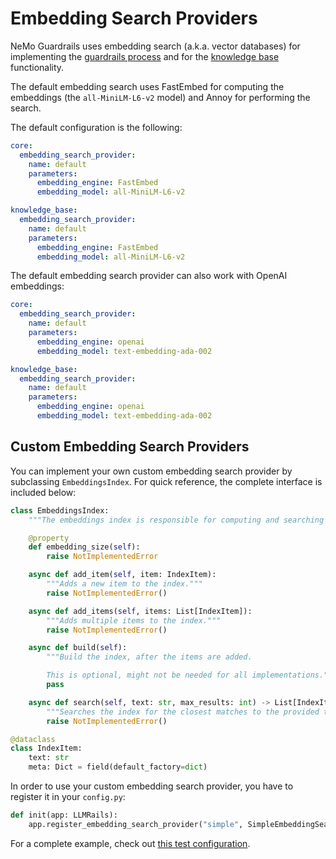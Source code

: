 # Embedding Search Providers

NeMo Guardrails uses embedding search (a.k.a. vector databases) for implementing the [guardrails process](../../architecture/README.md#the-guardrails-process) and for the [knowledge base](../configuration-guide.md#knowledge-base-documents) functionality.

The default embedding search uses FastEmbed for computing the embeddings (the `all-MiniLM-L6-v2` model) and Annoy for performing the search.

The default configuration is the following:

```yaml
core:
  embedding_search_provider:
    name: default
    parameters:
      embedding_engine: FastEmbed
      embedding_model: all-MiniLM-L6-v2

knowledge_base:
  embedding_search_provider:
    name: default
    parameters:
      embedding_engine: FastEmbed
      embedding_model: all-MiniLM-L6-v2
```

The default embedding search provider can also work with OpenAI embeddings:

```yaml
core:
  embedding_search_provider:
    name: default
    parameters:
      embedding_engine: openai
      embedding_model: text-embedding-ada-002

knowledge_base:
  embedding_search_provider:
    name: default
    parameters:
      embedding_engine: openai
      embedding_model: text-embedding-ada-002
```

## Custom Embedding Search Providers

You can implement your own custom embedding search provider by subclassing `EmbeddingsIndex`. For quick reference, the complete interface is included below:

```python
class EmbeddingsIndex:
    """The embeddings index is responsible for computing and searching a set of embeddings."""

    @property
    def embedding_size(self):
        raise NotImplementedError

    async def add_item(self, item: IndexItem):
        """Adds a new item to the index."""
        raise NotImplementedError()

    async def add_items(self, items: List[IndexItem]):
        """Adds multiple items to the index."""
        raise NotImplementedError()

    async def build(self):
        """Build the index, after the items are added.

        This is optional, might not be needed for all implementations."""
        pass

    async def search(self, text: str, max_results: int) -> List[IndexItem]:
        """Searches the index for the closest matches to the provided text."""
        raise NotImplementedError()

@dataclass
class IndexItem:
    text: str
    meta: Dict = field(default_factory=dict)
```

In order to use your custom embedding search provider, you have to register it in your `config.py`:

```python
def init(app: LLMRails):
    app.register_embedding_search_provider("simple", SimpleEmbeddingSearchProvider)
```

For a complete example, check out [this test configuration](../../../tests/test_configs/with_custom_embedding_search_provider).
